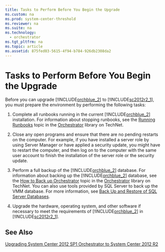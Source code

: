 ```yaml
---
title: Tasks to Perform Before You Begin the Upgrade
ms.custom: na
ms.prod: system-center-threshold
ms.reviewer: na
ms.suite: na
ms.technology: 
  - orchestrator
ms.tgt_pltfrm: na
ms.topic: article
ms.assetid: 875fed03-5615-4f94-b784-926db2308da2
---
```

# Tasks to Perform Before You Begin the Upgrade
Before you can upgrade [!INCLUDE[orchblue_2](../../orch/deploy/includes/orchblue_2_md.md)] to [!INCLUDE[sc2012r2_1](../../om/manage/includes/sc2012r2_1_md.md)], you must prepare the environment by performing the following tasks:  
  
1.  Complete all runbooks running in the current [!INCLUDE[orchblue_2](../../orch/deploy/includes/orchblue_2_md.md)] installation. For information about stopping runbooks, see the [Running Runbooks](../../orch/manage/Running-Runbooks.md) topic in the [Orchestrator](http://go.microsoft.com/fwlink/?LinkId=264231) library on TechNet.  
  
2.  Close any open programs and ensure that there are no pending restarts on the computer. For example, if you have installed a server role by using Server Manager or have applied a security update, you might have to restart the computer, and then log on to the computer with the same user account to finish the installation of the server role or the security update.  
  
3.  Perform a full backup of the [!INCLUDE[orchblue_2](../../orch/deploy/includes/orchblue_2_md.md)] database. For information about backing up the [!INCLUDE[orchblue_2](../../orch/deploy/includes/orchblue_2_md.md)] database, see the [How to Back up Orchestrator](../../orch/manage/How-to-Back-up-Orchestrator.md) topic in the [Orchestrator](http://go.microsoft.com/fwlink/p/?LinkId=264231) library on TechNet. You can also use tools provided by SQL Server to back up the VMM database. For more information, see [Back Up and Restore of SQL Server Databases](http://go.microsoft.com/fwlink/p/?LinkId=216936).  
  
4.  Upgrade the hardware, operating system, and other software if necessary to meet the requirements of [!INCLUDE[orchblue_2](../../orch/deploy/includes/orchblue_2_md.md)] in [!INCLUDE[sc2012r2_1](../../om/manage/includes/sc2012r2_1_md.md)].  
  
## See Also  
[Upgrading System Center 2012 SP1 Orchestrator to System Center 2012 R2](../../orch/deploy/Upgrading-System-Center-2012-SP1-Orchestrator-to-System-Center-2012-R2.md)  
  
